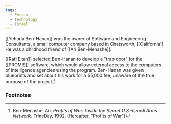 ```yaml
---
tags:
  - Person
  - Technology
  - Israel
---
```

[[Yehuda Ben-Hanan]] was the owner of Software and Engineering Consultants, a small computer company based in Chatsworth, [[California]]. He was a childhood friend of [[Ari Ben-Menashe]].

[[Rafi Eitan]] selected Ben-Hanan to develop a "trap door" for the [[PROMIS]] software, which would allow external access to the computers of intelligence agencies using the program. Ben-Hanan was given blueprints and set about his work for a $5,000 fee, unaware of the true purpose of the project.[^1]

### Footnotes
[^1]: Ben-Menashe, Ari. *Profits of War: Inside the Secret U.S.-Israeli Arms Network*. TrineDay, 1992. (Hereafter, "Profits of War")
